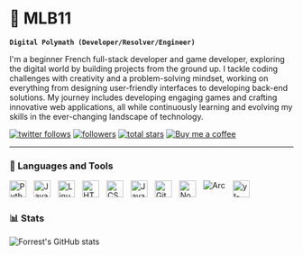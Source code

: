 # 🍥 MLB11

**`Digital Polymath (Developer/Resolver/Engineer)`**

I'm a beginner French full-stack developer and game developer, exploring the digital world by building projects from the ground up. I tackle coding challenges with creativity and a problem-solving mindset, working on everything from designing user-friendly interfaces to developing back-end solutions. My journey includes developing engaging games and crafting innovative web applications, all while continuously learning and evolving my skills in the ever-changing landscape of technology.

   <p align="left">
      <a href="https://x.com/mlb__11">
         <img alt="twitter follows" title="My Twitter" src="https://custom-icon-badges.demolab.com/badge/-Twitter-blue?style=for-the-badge&logoColor=white&logo=twitter"/></a> 
      <a href="https://github.com/mlb-11?tab=followers">
         <img alt="followers" title="Follow me on Github" src="https://custom-icon-badges.demolab.com/github/followers/mlb-11?color=236ad3&labelColor=1155ba&style=for-the-badge&logo=person-add&label=Follow&logoColor=white"/></a>
      <a href="https://github.com/mlb-11?tab=repositories&sort=stargazers">
         <img alt="total stars" title="Total stars on GitHub" src="https://custom-icon-badges.demolab.com/github/stars/mlb-11?color=55960c&style=for-the-badge&labelColor=488207&logo=star"/></a>
      <a href="https://ko-fi.com/mlb11">
         <img alt="Buy me a coffee" title="Buy me a coffee" src="https://custom-icon-badges.demolab.com/badge/-Buy_me_a_coffee-FF5E5B?style=for-the-badge&logo=kofi&logoColor=white"/></a>
   </p>

---

### 🧰 Languages and Tools


<a href="https://www.python.org/" target="_blank">
  <img align="left" alt="Python" width="30px" style="padding-right:10px;" src="https://cdn.jsdelivr.net/gh/devicons/devicon/icons/python/python-plain.svg" />
</a>
<a href="https://www.java.com/" target="_blank">
  <img align="left" alt="Java" width="30px" style="padding-right:10px;" src="https://cdn.jsdelivr.net/gh/devicons/devicon/icons/java/java-original.svg"/>
</a>
<a href="https://www.kernel.org/" target="_blank">
  <img align="left" alt="Linux" width="30px" style="padding-right:10px;" src="https://cdn.jsdelivr.net/gh/devicons/devicon/icons/linux/linux-original.svg" />
</a>
<a href="https://developer.mozilla.org/en-US/docs/Web/HTML" target="_blank">
  <img align="left" alt="HTML" width="30px" style="padding-right:10px;" src="https://cdn.jsdelivr.net/gh/devicons/devicon/icons/html5/html5-plain.svg" />
</a>
<a href="https://developer.mozilla.org/en-US/docs/Web/CSS" target="_blank">
  <img align="left" alt="CSS" width="30px" style="padding-right:10px;" src="https://cdn.jsdelivr.net/gh/devicons/devicon/icons/css3/css3-plain.svg" />
</a>
<a href="https://developer.mozilla.org/en-US/docs/Web/JavaScript" target="_blank">
  <img align="left" alt="JavaScript" width="30px" style="padding-right:10px;" src="https://cdn.jsdelivr.net/gh/devicons/devicon/icons/javascript/javascript-plain.svg" />
</a>
<a href="https://git-scm.com/" target="_blank">
  <img align="left" alt="Git" width="30px" style="padding-right:10px;" src="https://cdn.jsdelivr.net/gh/devicons/devicon/icons/git/git-original.svg" />
</a>
<a href="https://nodejs.org/" target="_blank">
  <img align="left" alt="NodeJS" width="30px" style="padding-right:10px;" src="https://cdn.jsdelivr.net/gh/devicons/devicon/icons/nodejs/nodejs-original.svg" />
</a>
<a href="https://arc.net/" target="_blank">
  <img align="left" alt="Arc"  style="padding-right:10px;" src="https://upload.wikimedia.org/wikipedia/commons/thumb/3/37/Arc_%28browser%29_logo.svg/1200px-Arc_%28browser%29_logo.svg.png" />
</a>
<a href="https://github.com/yt-dlp/yt-dlp" target="_blank">
  <img align="left" alt="yt-dlp" width="30px" style="padding-right:10px;" src="https://avatars.githubusercontent.com/u/79589310?s=200&v=4" />
</a>
<br />


#

#

### 📊 Stats

![Forrest's GitHub stats](https://github-readme-stats.vercel.app/api?username=mlb-11&show_icons=true&theme=transparent)

<!-- ![GitHub Streak](https://streak-stats.demolab.com?user=ForrestKnight&theme=gruvbox&border_radius=4.5) -->

#
<!--
<details>
 <summary><h3>👨‍💻 Forrest's Coding Journey</h3></summary>
   I started my coding journey as a naive computer science student with a passion to learn everything I could about this programming world - code, unix, linux, theory. And all the while, teaching myself iOS development with a dream to build my own app, but that soon got overshadowed by my desire to excel in Java. A desire that landed me a full-stack software engineering job upon graduation. However, I had another desire I had been pursuing throughout this time - YouTube content creation. I eventually ended up quitting my software engineering job to pursue YouTube full-time, and that has been my focus ever since. But there's something that's always bothered me about my journey - abandoning my dream of building my own app to pursue the safe route, a job. Now I've already taken the leap away from that safety net into this uncomfortable, unexplored world that it being a creator. And it worked out, but again, it became comfortable. It's easier to create a video than go out on a ledge and build my own product. I do have to eat, at the end of the day, but I think it's time. It's time to get uncomfortable again. I have a burning desire to get back on the horse, and fulfill that dream younger me had of building my own app, my own product. And in order to do that, I'll be implmementing a few measures to streamline my YouTube content to focus more time on fulfilling that dream - a dream that I'll be ready to tackle in 2023 due to the measure I'm putting in place now until the end of 2022. Don't wait up, because I'm coming.
-->
[website]: https://fkcodes.com
[youtube]: https://youtube.com/fknight
